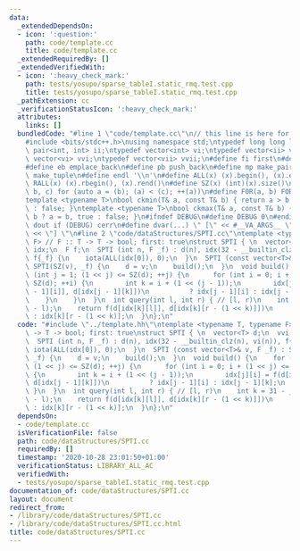 ```yaml
---
data:
  _extendedDependsOn:
  - icon: ':question:'
    path: code/template.cc
    title: code/template.cc
  _extendedRequiredBy: []
  _extendedVerifiedWith:
  - icon: ':heavy_check_mark:'
    path: tests/yosupo/sparse_tableI.static_rmq.test.cpp
    title: tests/yosupo/sparse_tableI.static_rmq.test.cpp
  _pathExtension: cc
  _verificationStatusIcon: ':heavy_check_mark:'
  attributes:
    links: []
  bundledCode: "#line 1 \"code/template.cc\"\n// this line is here for a reason\n\
    #include <bits/stdc++.h>\nusing namespace std;\ntypedef long long ll;\ntypedef\
    \ pair<int, int> ii;\ntypedef vector<int> vi;\ntypedef vector<ii> vii;\ntypedef\
    \ vector<vi> vvi;\ntypedef vector<vii> vvii;\n#define fi first\n#define se second\n\
    #define eb emplace_back\n#define pb push_back\n#define mp make_pair\n#define mt\
    \ make_tuple\n#define endl '\\n'\n#define ALL(x) (x).begin(), (x).end()\n#define\
    \ RALL(x) (x).rbegin(), (x).rend()\n#define SZ(x) (int)(x).size()\n#define FOR(a,\
    \ b, c) for (auto a = (b); (a) < (c); ++(a))\n#define F0R(a, b) FOR (a, 0, (b))\n\
    template <typename T>\nbool ckmin(T& a, const T& b) { return a > b ? a = b, true\
    \ : false; }\ntemplate <typename T>\nbool ckmax(T& a, const T& b) { return a <\
    \ b ? a = b, true : false; }\n#ifndef DEBUG\n#define DEBUG 0\n#endif\n#define\
    \ dout if (DEBUG) cerr\n#define dvar(...) \" [\" << #__VA_ARGS__ \": \" << (__VA_ARGS__)\
    \ << \"] \"\n#line 2 \"code/dataStructures/SPTI.cc\"\ntemplate <typename T, typename\
    \ F> // F :: T -> T -> bool; first: true\nstruct SPTI { \n  vector<T> d;\n  vvi\
    \ idx;\n  F f;\n  SPTI (int n, F _f) : d(n), idx(32 - __builtin_clz(n), vi(n)),\
    \ f{_f} {\n    iota(ALL(idx[0]), 0);\n  }\n  SPTI (const vector<T>& v, F _f) :\
    \ SPTI(SZ(v), _f) {\n    d = v;\n    build();\n  }\n  void build() {\n    for\
    \ (int j = 1; (1 << j) <= SZ(d); ++j) {\n      for (int i = 0; i + (1 << j) <=\
    \ SZ(d); ++i) {\n        int k = i + (1 << (j - 1));\n        idx[j][i] = f(d[idx[j\
    \ - 1][i]], d[idx[j - 1][k]])\n          ? idx[j - 1][i] : idx[j - 1][k];\n  \
    \    }\n    }\n  }\n  int query(int l, int r) { // [l, r)\n    int k = 31 - __builtin_clz(r\
    \ - l);\n    return f(d[idx[k][l]], d[idx[k][r - (1 << k)]])\n      ? idx[k][l]\
    \ : idx[k][r - (1 << k)];\n  }\n};\n"
  code: "#include \"../template.hh\"\ntemplate <typename T, typename F> // F :: T\
    \ -> T -> bool; first: true\nstruct SPTI { \n  vector<T> d;\n  vvi idx;\n  F f;\n\
    \  SPTI (int n, F _f) : d(n), idx(32 - __builtin_clz(n), vi(n)), f{_f} {\n   \
    \ iota(ALL(idx[0]), 0);\n  }\n  SPTI (const vector<T>& v, F _f) : SPTI(SZ(v),\
    \ _f) {\n    d = v;\n    build();\n  }\n  void build() {\n    for (int j = 1;\
    \ (1 << j) <= SZ(d); ++j) {\n      for (int i = 0; i + (1 << j) <= SZ(d); ++i)\
    \ {\n        int k = i + (1 << (j - 1));\n        idx[j][i] = f(d[idx[j - 1][i]],\
    \ d[idx[j - 1][k]])\n          ? idx[j - 1][i] : idx[j - 1][k];\n      }\n   \
    \ }\n  }\n  int query(int l, int r) { // [l, r)\n    int k = 31 - __builtin_clz(r\
    \ - l);\n    return f(d[idx[k][l]], d[idx[k][r - (1 << k)]])\n      ? idx[k][l]\
    \ : idx[k][r - (1 << k)];\n  }\n};\n"
  dependsOn:
  - code/template.cc
  isVerificationFile: false
  path: code/dataStructures/SPTI.cc
  requiredBy: []
  timestamp: '2020-10-28 23:01:50+01:00'
  verificationStatus: LIBRARY_ALL_AC
  verifiedWith:
  - tests/yosupo/sparse_tableI.static_rmq.test.cpp
documentation_of: code/dataStructures/SPTI.cc
layout: document
redirect_from:
- /library/code/dataStructures/SPTI.cc
- /library/code/dataStructures/SPTI.cc.html
title: code/dataStructures/SPTI.cc
---
```

